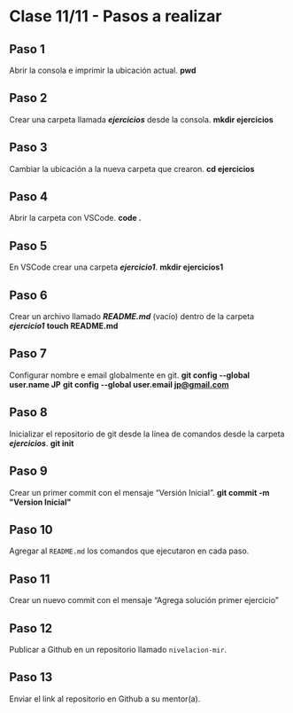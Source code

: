 # Clase 11/11 - Pasos a realizar
## Paso 1
Abrir la consola e imprimir la ubicación actual. **pwd**
## Paso 2
Crear una carpeta llamada ***ejercicios*** desde la consola. **mkdir ejercicios**
## Paso 3
Cambiar la ubicación a la nueva carpeta que crearon. **cd ejercicios**
## Paso 4
Abrir la carpeta con VSCode. **code .**
## Paso 5
En VSCode crear una carpeta ***ejercicio1***. **mkdir ejercicios1**
## Paso 6
Crear un archivo llamado ***README.md*** (vacío) dentro de la carpeta ***ejercicio1*** **touch README.md** 
## Paso 7
Configurar nombre e email globalmente en git. **git config --global user.name JP** **git config --global user.email jp@gmail.com**
## Paso 8
Inicializar el repositorio de git desde la línea de comandos desde la carpeta ***ejercicios***. **git init**
## Paso 9
Crear un primer commit con el mensaje “Versión Inicial”. **git commit -m  "Version Inicial"**
## Paso 10
Agregar al `README.md` los comandos que ejecutaron en cada paso.
## Paso 11
Crear un nuevo commit con el mensaje “Agrega solución primer ejercicio”
## Paso 12
Publicar a Github en un repositorio llamado `nivelacion-mir`.
## Paso 13
Enviar el link al repositorio en Github a su mentor(a).
